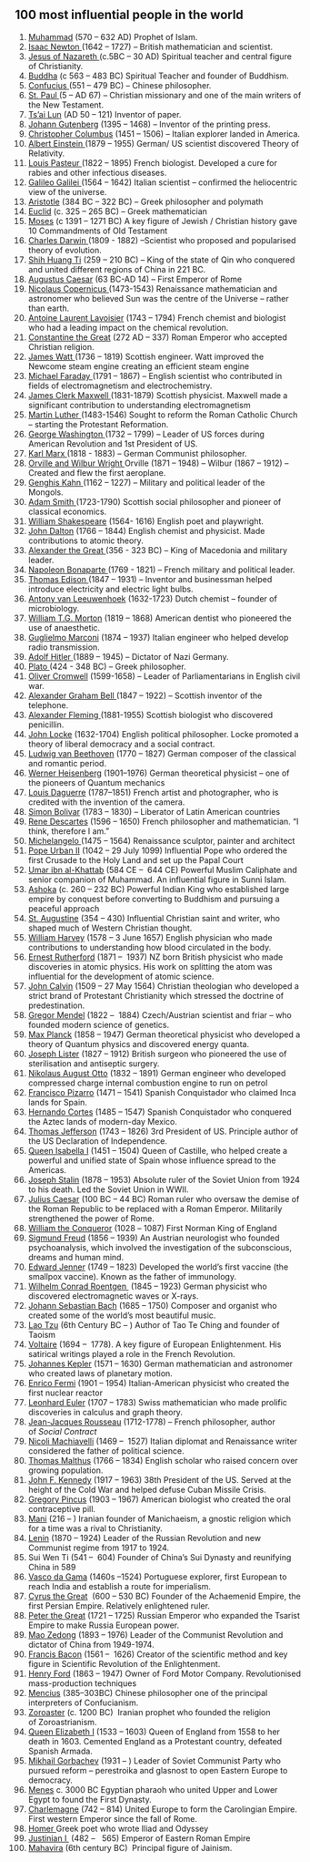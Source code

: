 <h2>100 most influential people in the world </h2>

<ol>
<li><a href="https://www.biographyonline.net/spiritual/muhammad.html">Muhammad</a>&nbsp;(570 &ndash; 632 AD) Prophet of Islam.</li>
<li><a href="https://www.biographyonline.net/scientists/isaac-newton.html">Isaac Newton&nbsp;</a>(1642 &ndash; 1727) &ndash; British mathematician and scientist.</li>
<li><a href="https://www.biographyonline.net/spiritual/jesus-christ.html">Jesus of Nazareth&nbsp;</a>(c.5BC &ndash; 30 AD) Spiritual teacher and central figure of Christianity.</li>
<li><a href="https://www.biographyonline.net/spiritual/buddha.html">Buddha</a>&nbsp;(c 563 &ndash; 483 BC) Spiritual Teacher and founder of Buddhism.</li>
<li><a href="https://www.biographyonline.net/poets/confucius.html">Confucius&nbsp;</a>(551 &ndash; 479 BC) &ndash; Chinese philosopher.</li>
<li><a href="https://www.biographyonline.net/spiritual/st-paul.html">St. Paul&nbsp;</a>(5 &ndash; AD 67) &ndash; Christian missionary and one of the main writers of the New Testament.</li>
<li><a href="https://www.biographyonline.net/business/cai-lun.html">Ts&rsquo;ai Lun</a>&nbsp;(AD 50 &ndash; 121) Inventor of paper.</li>
<li><a href="https://www.biographyonline.net/business/j-gutenberg.html">Johann Gutenberg</a>&nbsp;(1395 &ndash; 1468) &ndash; Inventor of the printing press.</li>
<li><a href="https://www.biographyonline.net/adventurers/christopher-columbus.html">Christopher Columbus</a>&nbsp;(1451 &ndash; 1506) &ndash; Italian explorer landed in America.</li>
<li><a href="https://www.biographyonline.net/scientists/albert-einstein.html">Albert Einstein&nbsp;</a>(1879 &ndash; 1955) German/ US scientist discovered Theory of Relativity.</li>
<li><a href="https://www.biographyonline.net/scientists/louis-pasteur.html">Louis Pasteur&nbsp;</a>(1822 &ndash; 1895) French biologist. Developed&nbsp;a cure for rabies and other infectious diseases.</li>
<li><a href="https://www.biographyonline.net/scientists/galileo.html">Galileo Galilei&nbsp;</a>(1564 &ndash; 1642) Italian scientist &ndash; confirmed the heliocentric view of the universe.</li>
<li><a href="https://www.biographyonline.net/scientists/aristotle.html">Aristotle</a>&nbsp;(384 BC &ndash; 322 BC) &ndash; Greek philosopher and polymath</li>
<li><a href="https://www.biographyonline.net/scientists/euclid.html">Euclid</a>&nbsp;(c. 325 &ndash; 265 BC) &ndash; Greek mathematician</li>
<li><a href="https://www.biographyonline.net/spiritual/moses.html">Moses</a>&nbsp;(c 1391 &ndash; 1271 BC) A key figure of Jewish / Christian history gave 10 Commandments of Old Testament</li>
<li><a href="https://www.biographyonline.net/scientists/charles-darwin.html">Charles Darwin&nbsp;</a>(1809 - 1882) &ndash;Scientist who proposed and popularised theory of evolution.</li>
<li><a href="https://www.biographyonline.net/military/emperor-qin-shi-huang-biography.html">Shih Huang Ti</a>&nbsp;(259 &ndash; 210 BC) &ndash; King of the state of Qin who conquered and united different regions of China in 221 BC.</li>
<li><a href="https://www.biographyonline.net/military/augustus-caesar-biography.html">Augustus Caesar</a>&nbsp;(63 BC-AD 14) &ndash; First Emperor of Rome</li>
<li><a href="https://www.biographyonline.net/scientists/copernicus.html">Nicolaus Copernicus&nbsp;</a>(1473-1543) Renaissance mathematician and astronomer who believed Sun was the centre of the Universe &ndash; rather than earth.</li>
<li><a href="https://www.biographyonline.net/scientists/antoine-lavoisier-biography.html">Antoine Laurent Lavoisier</a>&nbsp;(1743 &ndash; 1794) French chemist and biologist who had a leading impact on the chemical revolution.</li>
<li><a href="https://www.biographyonline.net/military/constantine.html">Constantine the Great</a>&nbsp;(<span class="st">272 AD &ndash; 337) Roman Emperor who accepted Christian religion.</span></li>
<li><a href="https://www.biographyonline.net/scientists/james-watt.html">James Watt&nbsp;</a>(1736 &ndash; 1819) Scottish engineer. Watt improved the Newcome steam engine creating an efficient steam engine</li>
<li><a href="https://www.biographyonline.net/scientists/michael-faraday.html">Michael Faraday&nbsp;</a>(1791 &ndash; 1867) &ndash; English scientist who contributed in fields of electromagnetism and electrochemistry.</li>
<li><a href="https://www.biographyonline.net/scientists/james-maxwell.html">James Clerk Maxwell&nbsp;</a>(1831-1879) Scottish physicist. Maxwell made a significant contribution to understanding electromagnetism</li>
<li><a href="https://www.biographyonline.net/spiritual/martin-luther.html">Martin Luther&nbsp;</a>(1483-1546) Sought to reform the Roman Catholic Church &ndash; starting the Protestant Reformation.</li>
<li><a href="https://www.biographyonline.net/politicians/american/george-washington.html">George Washington&nbsp;</a>(1732 &ndash; 1799) &ndash; Leader of US forces during American Revolution and 1st President of US.</li>
<li><a href="https://www.biographyonline.net/writers/karl-marx.html">Karl Marx&nbsp;</a>(1818 - 1883) &ndash; German Communist philosopher.</li>
<li><a href="https://www.biographyonline.net/scientists/inventors/wright-brothers.html">Orville and Wilbur Wright&nbsp;</a>Orville (1871 &ndash; 1948) &ndash; Wilbur (1867 &ndash; 1912) &ndash; Created and flew the first aeroplane.</li>
<li><a href="https://www.biographyonline.net/military/genghis-khan.html">Genghis Kahn&nbsp;</a>(1162 &ndash; 1227) &ndash; Military and political leader of the Mongols.</li>
<li><a href="https://www.biographyonline.net/writers/adam-smith.html">Adam Smith&nbsp;</a>(1723-1790) Scottish social philosopher and pioneer of classical economics.</li>
<li><a href="https://www.biographyonline.net/poets/william_shakespeare.html">William Shakespeare</a>&nbsp;(1564- 1616) English poet and playwright.</li>
<li><a href="https://www.biographyonline.net/scientists/john-dalton-biography.html">John Dalton</a>&nbsp;(1766 &ndash; 1844) English chemist and physicist. Made contributions to atomic theory.</li>
<li><a href="https://www.biographyonline.net/military/alexander-the-great.html">Alexander the Great&nbsp;</a>(356 - 323 BC) &ndash; King of Macedonia and military leader.</li>
<li><a href="https://www.biographyonline.net/military/napoleon.html">Napoleon Bonaparte&nbsp;</a>(1769 - 1821) &ndash; French military and political leader.</li>
<li><a href="https://www.biographyonline.net/scientists/thomas-edison.html">Thomas Edison&nbsp;</a>(1847 &ndash; 1931) &ndash; Inventor and businessman helped introduce electricity and electric light bulbs.</li>
<li><a href="https://www.biographyonline.net/scientists/antony-van-leeuwenhoek-biography.html">Antony van Leeuwenhoek</a>&nbsp;(1632-1723) Dutch chemist &ndash; founder of microbiology.</li>
<li><a href="https://www.biographyonline.net/scientists/william-t-g-morton-biography.html">William T.G. Morton</a>&nbsp;(1819 &ndash; 1868) American dentist who pioneered the use&nbsp;of anaesthetic.</li>
<li><a href="https://www.biographyonline.net/scientists/guglielmo-marconi-biography.html">Guglielmo Marconi</a>&nbsp;(1874 &ndash; 1937) Italian engineer who helped develop radio transmission.</li>
<li><a href="https://www.biographyonline.net/military/adolf-hitler.html">Adolf Hitler&nbsp;</a>(1889 &ndash; 1945) &ndash; Dictator of Nazi Germany.</li>
<li><a href="https://www.biographyonline.net/writers/plato.html">Plato&nbsp;</a>(424 - 348 BC) &ndash; Greek philosopher.</li>
<li><a href="https://www.biographyonline.net/british/oliver-cromwell.html">Oliver Cromwell</a>&nbsp;(1599-1658) &ndash; Leader of Parliamentarians in English civil war.</li>
<li><a href="https://www.biographyonline.net/scientists/alexander-bell.html">Alexander Graham Bell&nbsp;</a>(1847 &ndash; 1922) &ndash; Scottish inventor of the telephone.</li>
<li><a href="https://www.biographyonline.net/scientists/alex-fleming.html">Alexander Fleming&nbsp;</a>(1881-1955) Scottish biologist who discovered penicillin.</li>
<li><a href="https://www.biographyonline.net/writers/john-locke-biography.html">John Locke</a>&nbsp;(1632-1704) English political philosopher. Locke promoted a theory of liberal democracy and a social contract.</li>
<li><a href="https://www.biographyonline.net/music/beethoven.html">Ludwig van Beethoven</a>&nbsp;(1770 &ndash; 1827) German composer of the classical and romantic period.</li>
<li><a href="https://www.biographyonline.net/scientists/werner-heisenberg-biography.html">Werner Heisenberg</a>&nbsp;<span class="st">(1901&ndash;1976)</span>&nbsp;German theoretical physicist &ndash; one of the pioneers of Quantum mechanics</li>
<li><a href="https://www.biographyonline.net/scientists/louis-daguerre-biography.html">Louis Daguerre</a>&nbsp;<span class="st">(1787&ndash;1851)</span>&nbsp;French artist and photographer, who is credited with the invention of the camera.</li>
<li><a title="Simon Bolivar Biography" href="https://www.biographyonline.net/politicians/american/simon-bolivar.html">Simon Bolivar</a>&nbsp;(1783 &ndash; 1830) &ndash; Liberator of Latin American countries</li>
<li><a href="https://www.biographyonline.net/writers/rene-descartes.html">Rene Descartes</a>&nbsp;(1596 &ndash; 1650) French philosopher and mathematician. &ldquo;I think, therefore I am.&rdquo;</li>
<li><a href="https://www.biographyonline.net/artists/michelangelo.html">Michelangelo&nbsp;</a>(1475 &ndash; 1564) Renaissance sculptor, painter and architect</li>
<li><a href="https://www.biographyonline.net/people/pope-urban-ii-biography.html">Pope Urban II</a>&nbsp;(1042&nbsp;&ndash; 29 July 1099) Influential Pope who ordered the first Crusade to the Holy Land and set up the Papal Court</li>
<li><a href="https://www.biographyonline.net/military/umar.html">Umar ibn al-Khattab</a>&nbsp;(584 CE &ndash;&nbsp; 644 CE) Powerful Muslim Caliphate and senior companion of Muhammad. An influential figure in Sunni Islam.</li>
<li><a href="https://www.biographyonline.net/royalty/ashoka-biography.html">Ashoka</a>&nbsp;(c. 260 &ndash; 232 BC) Powerful Indian King who established large empire by conquest before converting to Buddhism and pursuing a peaceful approach</li>
<li><a href="https://www.biographyonline.net/st-augustine-hippo-biography.html">St. Augustine</a>&nbsp;(354 &ndash; 430) Influential Christian saint and writer, who shaped much of Western Christian thought.</li>
<li><a href="https://www.biographyonline.net/scientists/william-harvey.html">William Harvey</a>&nbsp;(1578 &ndash; 3 June 1657) English physician who made contributions to understanding how blood circulated in the body.</li>
<li><a href="https://www.biographyonline.net/scientists/ernest-rutherford-biography.html">Ernest Rutherford</a>&nbsp;(1871&nbsp;&ndash;&nbsp; 1937) NZ born British physicist who made discoveries in atomic physics. His work on splitting the atom was influential for the development of atomic science.</li>
<li><a href="https://www.biographyonline.net/spiritual/john-calvin-biography.html">John Calvin</a>&nbsp;(1509&nbsp;&ndash; 27 May 1564) Christian theologian who developed a strict brand of Protestant Christianity which stressed the doctrine of predestination.</li>
<li><a href="https://www.biographyonline.net/scientists/gregor-mendel.html">Gregor Mendel</a>&nbsp;(1822<sup id="cite_ref-2" class="reference"></sup>&nbsp;&ndash;&nbsp; 1884) Czech/Austrian scientist and friar &ndash; who founded modern science of genetics.</li>
<li><a href="https://www.biographyonline.net/scientists/max-planck-biography.html">Max Planck</a>&nbsp;(1858 &ndash; 1947)&nbsp;German&nbsp;theoretical physicist who developed a theory of Quantum physics and discovered energy quanta.</li>
<li><a href="https://www.biographyonline.net/scientists/joseph-lister.html">Joseph Lister</a>&nbsp;(1827&nbsp;&ndash; 1912) British surgeon who pioneered the&nbsp;use of sterilisation and antiseptic surgery.</li>
<li><a href="https://www.biographyonline.net/scientists/nikolaus-otto-biography.html">Nikolaus August Otto</a>&nbsp;(1832 &ndash;&nbsp;1891) German engineer who developed compressed charge internal combustion engine to run on petrol</li>
<li><a href="https://www.biographyonline.net/military/francisco-pizarro-biography.html">Francisco Pizarro</a>&nbsp;(1471&nbsp;&ndash; 1541) Spanish Conquistador who claimed Inca lands for Spain.</li>
<li><a href="https://www.biographyonline.net/military/hernan-cortes-biography.html">Hernando Cortes</a>&nbsp;(1485 &ndash;&nbsp;1547) Spanish Conquistador who conquered the Aztec lands of modern-day Mexico.</li>
<li><a href="https://www.biographyonline.net/thomas_jefferson.html">Thomas Jefferson</a>&nbsp;(1743 &ndash; 1826) 3rd President of US. Principle author of the US Declaration of Independence.</li>
<li><a href="https://www.biographyonline.net/royalty/isabella-i.html">Queen Isabella I</a>&nbsp;(1451 &ndash; 1504) Queen of Castille, who helped create a powerful and unified state of Spain whose influence spread to the Americas.</li>
<li><a href="https://www.biographyonline.net/politicians/russian/joseph-stalin.html">Joseph Stalin</a>&nbsp;(1878 &ndash; 1953) Absolute ruler of the Soviet Union from 1924 to his death. Led the Soviet Union in WWII.</li>
<li><a href="https://www.biographyonline.net/military/julius-caesar.html">Julius Caesar</a>&nbsp;(100 BC &ndash; 44 BC) Roman ruler who oversaw the demise of the Roman Republic to be replaced with a Roman Emperor. Militarily strengthened the power of Rome.</li>
<li><a href="https://www.biographyonline.net/military/william-the-conqueror.html">William the Conqueror</a>&nbsp;(1028<sup id="cite_ref-Bates33_1-1" class="reference"></sup>&nbsp;&ndash; 1087) First Norman King of England</li>
<li><a href="https://www.biographyonline.net/scientists/sigmund-freud-biography.html">Sigmund Freud</a>&nbsp;(1856 &ndash; 1939) An Austrian&nbsp;neurologist&nbsp;who founded psychoanalysis, which involved the investigation of the subconscious, dreams and human mind.</li>
<li><a href="https://www.biographyonline.net/scientists/edward-jenner.html">Edward Jenner</a>&nbsp;(1749 &ndash; 1823) Developed the world&rsquo;s first vaccine (the smallpox vaccine). Known as the father of immunology.</li>
<li><a href="https://en.wikipedia.org/wiki/Wilhelm_R%C3%B6ntgen">Wilhelm Conrad Roentgen&nbsp;</a> (1845&nbsp;&ndash; 1923) German physicist who discovered electromagnetic waves or X-rays.</li>
<li><a title="J.S. Bach Biography" href="https://www.biographyonline.net/music/j-s-bach.html">Johann Sebastian Bach</a>&nbsp;(1685&nbsp;&ndash; 1750) Composer and organist who created some of the world&rsquo;s most beautiful music.</li>
<li><a href="https://www.biographyonline.net/writers/lao-tzu.html">Lao Tzu</a>&nbsp;(6th Century BC &ndash; ) Author of Tao Te Ching and founder of Taoism</li>
<li><a href="https://www.biographyonline.net/writers/voltaire.html">Voltaire</a>&nbsp;(1694 &ndash;&nbsp; 1778). A key figure of European Enlightenment. His satirical writings played a role in the French Revolution.</li>
<li><a href="https://www.biographyonline.net/scientists/johannes-kepler.html">Johannes Kepler</a>&nbsp;(1571 &ndash; 1630) German&nbsp;mathematician and astronomer who created laws of planetary motion.</li>
<li><a href="https://www.biographyonline.net/scientists/enrico-fermi.html">Enrico Fermi</a>&nbsp;(1901&nbsp;&ndash; 1954) Italian-American physicist who created the first nuclear reactor</li>
<li><a href="https://www.biographyonline.net/scientists/leonhard-euler-biography.html">Leonhard Euler</a>&nbsp;(1707&nbsp;&ndash; 1783) Swiss mathematician who made prolific discoveries in calculus and graph theory.</li>
<li><a href="https://www.biographyonline.net/writers/jean-jacques-rousseau.html">Jean-Jacques Rousseau</a>&nbsp;(1712-1778) &ndash; French philosopher, author of&nbsp;<em>Social Contract</em></li>
<li><a href="https://www.biographyonline.net/writers/niccolo-machiavelli.html">Nicoli Machiavelli</a>&nbsp;(1469 &ndash;&nbsp; 1527) Italian diplomat and Renaissance writer considered the father of political science.</li>
<li><a href="https://www.biographyonline.net/people/famous/thomas-malthus.html">Thomas Malthus</a>&nbsp;(1766&nbsp;&ndash; 1834) English scholar who raised concern over growing population.</li>
<li><a href="https://www.biographyonline.net/politicians/american/j-f-kennedy.html">John F. Kennedy</a>&nbsp;(1917 &ndash; 1963) 38th President of the US. Served at the height of the Cold War and helped defuse Cuban Missile Crisis.</li>
<li><a href="https://en.wikipedia.org/wiki/Gregory_Goodwin_Pincus">Gregory Pincus</a> (1903 &ndash; 1967) American biologist who created the oral contraceptive pill.</li>
<li><a href="https://www.biographyonline.net/spiritual/mani-biography.html">Mani</a>&nbsp;(216 &ndash; ) Iranian founder of&nbsp;Manichaeism, a&nbsp;gnostic&nbsp;religion which for a time was a rival to Christianity.</li>
<li><a href="https://www.biographyonline.net/politicians/russian/lenin.html">Lenin</a>&nbsp;(1870 &ndash; 1924) Leader of the Russian Revolution and new Communist regime from 1917 to 1924.</li>
<li>Sui Wen Ti (541 &ndash;&nbsp; 604) Founder of China&rsquo;s Sui Dynasty and reunifying China in 589</li>
<li><a href="https://www.biographyonline.net/people/vasco-de-gama-biography.html">Vasco da Gama</a>&nbsp;(1460s &ndash;1524) Portuguese explorer, first European to reach India and establish a route for imperialism.</li>
<li><a href="https://www.biographyonline.net/military/cyrus-the-great-biography.html">Cyrus the Great</a>&nbsp; (600 &ndash; 530&nbsp;BC) Founder of the Achaemenid Empire, the first&nbsp;Persian Empire. Relatively enlightened ruler.</li>
<li><a href="https://www.biographyonline.net/royalty/peter-the-great-biography.html">Peter the Great</a>&nbsp;(1721&nbsp;&ndash; 1725) Russian Emperor who expanded the Tsarist Empire to make Russia European power.</li>
<li><a href="https://www.biographyonline.net/politicians/asia/chairman-mao.html">Mao Zedong</a>&nbsp;(1893&nbsp;&ndash; 1976) Leader of the Communist Revolution and dictator of China from 1949-1974.</li>
<li><a href="https://www.biographyonline.net/scientists/francis-bacon-biography.html">Francis Bacon</a>&nbsp;(1561&nbsp;&ndash;&nbsp; 1626) Creator of the scientific method and key figure in Scientific Revolution of the Enlightenment.</li>
<li><a href="https://www.biographyonline.net/business/henry-ford.html">Henry Ford</a>&nbsp;(1863 &ndash; 1947) Owner of Ford Motor Company. Revolutionised mass-production techniques</li>
<li><a href="https://www.biographyonline.net/writers/mencius-biography.html">Mencius</a>&nbsp;(385&ndash;303BC) Chinese philosopher one of the principal interpreters of Confucianism.</li>
<li><a href="https://www.biographyonline.net/spiritual/zoroaster-biography.html">Zoroaster</a>&nbsp;(c. 1200 BC)&nbsp; Iranian prophet who founded the religion of&nbsp;Zoroastrianism.</li>
<li><a href="https://www.biographyonline.net/royalty/elizabeth/queen-elizabeth-I.html">Queen Elizabeth I</a>&nbsp;(1533 &ndash; 1603) Queen of England from 1558 to her death in 1603. Cemented England as a Protestant country, defeated Spanish Armada.</li>
<li><a href="https://www.biographyonline.net/politicians/russian/mikhail-gorbachev.html">Mikhail Gorbachev</a>&nbsp;(1931 &ndash; ) Leader of Soviet Communist Party who pursued reform &ndash; perestroika and glasnost to open Eastern Europe to democracy.</li>
<li><a href="https://www.biographyonline.net/royalty/menes-biography.html">Menes</a>&nbsp;c. 3000 BC Egyptian pharaoh who&nbsp;united&nbsp;Upper and Lower Egypt to found the&nbsp;First Dynasty.</li>
<li><a href="https://www.biographyonline.net/politicians/europe/charlemagne.html">Charlemagne</a>&nbsp;(742 &ndash; 814) United Europe to form&nbsp;the Carolingian Empire. First western Emperor since the fall of Rome.</li>
<li><a title="Homer Biography" href="https://www.biographyonline.net/poets/homer.html">Homer&nbsp;</a>Greek poet who wrote&nbsp;Iliad&nbsp;and&nbsp;Odyssey</li>
<li><a title="Justinian I Biography" href="https://en.wikipedia.org/wiki/Justinian_I">Justinian I&nbsp;</a> (482 &ndash;&nbsp; &nbsp;565) Emperor of Eastern Roman Empire</li>
<li><a href="https://www.biographyonline.net/spiritual/mahavira.html">Mahavira</a>&nbsp;(6th&nbsp;century BC)&nbsp; Principal figure of Jainism.</li>
</ol>
